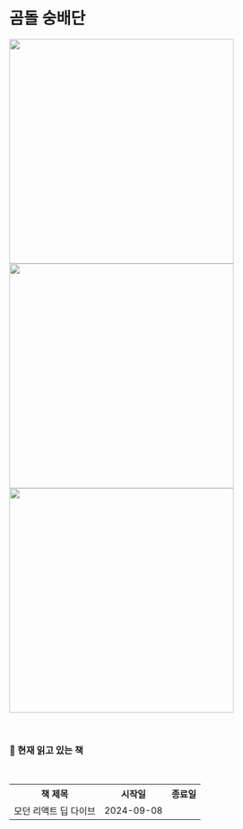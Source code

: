 # 곰돌 숭배단
<img src="https://github.com/user-attachments/assets/2a04b30a-12eb-449c-88a7-bc235cce4b47" width="400"/>
<img src="https://github.com/user-attachments/assets/a5440d9e-2df2-485b-8744-df45e4b36c1c" width="400"/>
<img src="https://github.com/user-attachments/assets/fa8c8b3b-efce-4a1b-a2c4-85643ce171b6" width="400"/>

<p>
  <br>
  <h3>📖 현재 읽고 있는 책</h3>
  <br>
  <table>
    <tr>
      <th>책 제목</th>
      <th>시작일</th>
      <th>종료일</th>
    </tr>
    <tr>
      <td>모던 리액트 딥 다이브</td>
      <td>2024-09-08</td>
      <td></td>
    </tr>
  </table>
  <br>
</p>
